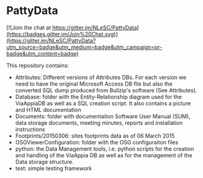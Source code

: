 PattyData
=========

[![Join the chat at https://gitter.im/NLeSC/PattyData](https://badges.gitter.im/Join%20Chat.svg)](https://gitter.im/NLeSC/PattyData?utm_source=badge&utm_medium=badge&utm_campaign=pr-badge&utm_content=badge)

This repository contains:
 - Attributes: Different versions of Attributes DBs. For each version we need to have the original Microsoft Access DB file but also the converted SQL dump produced from Bullzip's software (See Attributes). 
 - Database: folder with the Entity-Relationship diagram used for the ViaAppiaDB as well as a SQL creation script. It also contains a picture and HTML documentation  
 - Documents: folder with documentaiton Software User Manual (SUM), data storage documents, meeting minutes, reports and installation instructions
 - Footprints/20150306: sites footprints data as of 06 March 2015
 - OSGViewerConfiguration: folder with the OSG configuraiton files
 - python: the Data Management tools, i.e. python scripts for the creation and handling of the ViaAppia DB as well as for the management of the Data storage structure.
 - test: simple testing framework

